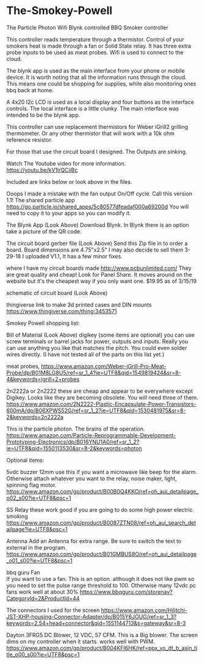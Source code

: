 # The-Smokey-Powell
The Particle Photon Wifi Blynk controlled BBQ Smoker controller

This controller reads temperature through a thermistor. Control of your smokers heat is made through a fan or
Solid State relay. It has three extra probe inputs to be used as meat probes.
Wifi is used to connect to the cloud. 

The blynk app is used as the main interface from your phone or mobile device. It is worth noting that all the information runs through the cloud. This means one could be shopping for supplies, while also monitoring ones bbq back at home.

A 4x20 I2c LCD is used as a local display and four buttons as the interface controls.
The local interface is a little clunky. The main interface was intended to be the blynk app.

This controller can use replacement thermistors for Weber iGrill2 grilling thermometer. Or any other thermistor that will work 
with a 10k ohm reference resistor.

For those that use the circuit board I designed. The Outputs are sinking.

Watch The Youtube video for more information.
https://youtu.be/kV1lrQCiiBc

Included are links below or look above in the files.

Ooops I made a mistake with the fan output On/Off cycle. Call this version 1.1!
The shared particle app https://go.particle.io/shared_apps/5c80577dfeadaf000a69200d You will need to copy it to your apps so you can modify it.

The Blynk App (Look Above) Download Blynk. In Blynk there is an option take a picture of the QR code.

The circuit board gerber file	(Look Above)  Send this Zip file in to order a board. Board dimensions are 4.75"x2.5"
I may also decide to sell them	 3-29-18 I uploaded V1.1, It has a few minor fixes.

where I have my circuit boards made http://www.pcbunlimited.com/ They are great quality and cheap!
Look for Panel Share. It moves around on the website but it's the cheapest way if you only want one. $19.95 as of 3/15/19

schematic of circuit board	(Look Above)

thingiverse link to make 3d printed cases and DIN mounts https://www.thingiverse.com/thing:3453571


Smokey Powell shopping list:

Bill of Material (Look Above)
digikey (some items are optional) you can use screw terminals or barrel jacks for power, outputs and inputs. Really you can use anything you like that matches the pitch. You could even solder wires directly.
(I have not tested all of the parts on this list yet.)


meat probes, https://www.amazon.com/Weber-iGrill-Pro-Meat-Probe/dp/B01M8LG8U5/ref=sr_1_4?ie=UTF8&qid=1549819424&sr=8-4&keywords=igrill+2+probes


2n2222a or 2n2222 these are cheap and appear to be everywhere except Digikey. Looks like they are becoming obsolete. You will need three of them.	
https://www.amazon.com/2N2222-Plastic-Encapsulate-Power-Transistors-600mA/dp/B06XPWS52G/ref=sr_1_2?ie=UTF8&qid=1530481975&sr=8-2&keywords=2n2222a

This is the particle photon. The brains of the operation.
https://www.amazon.com/Particle-Reprogrammable-Development-Prototyping-Electronics/dp/B016YNU1A0/ref=sr_1_2?ie=UTF8&qid=1550113530&sr=8-2&keywords=photon


Optional items:



5vdc buzzer 12mm use this if you want a microwave like beep for the alarm. Otherwise attach whatever you want to the relay, noise maker, light, spinning flag motor.
	https://www.amazon.com/gp/product/B00B0Q4KKO/ref=oh_aui_detailpage_o02_s00?ie=UTF8&psc=1

SS Relay	these work good if you are going to do some high power electric smoking
	https://www.amazon.com/gp/product/B0087ZTN08/ref=oh_aui_search_detailpage?ie=UTF8&psc=1

Antenna
Add an Antenna for extra range. Be sure to switch the text to external in the program.
	https://www.amazon.com/gp/product/B01GMBUS8O/ref=oh_aui_detailpage_o01_s00?ie=UTF8&psc=1

bbq guru Fan	
If you want to use a fan. This is an option. although it does not like pwm so you need to set the pulse range threshold to 100. Otherwise many 12vdc pc fans work well at about 30%
https://www.bbqguru.com/storenav?CategoryId=2&ProductId=44

The connectors I used for the screen
https://www.amazon.com/Hilitchi-JST-XHP-housing-Connector-Adapter/dp/B015Y6JOUG/ref=sr_1_3?keywords=2.54+head+connector&qid=1551144713&s=gateway&sr=8-3

Dayton 3FRG5 DC Blower, 12 VDC, 57 CFM. This is a Big blower. The screen dims on my controller when it starts. works well with PWM.
https://www.amazon.com/gp/product/B004KFI6HK/ref=ppx_yo_dt_b_asin_title_o00_s00?ie=UTF8&psc=1
